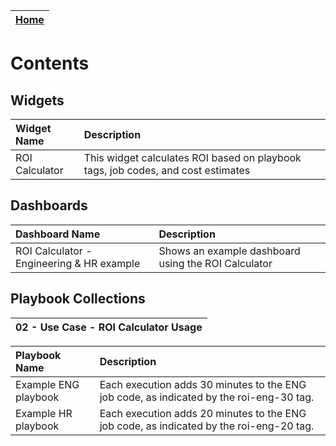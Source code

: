 | [Home](https://github.com/fortinet-fortisoar/solution-pack-roi-calculator-usage/blob/release/1.0.0/README.md) |
|--------------------------------------------|

# Contents

## Widgets

| Widget Name | Description |
| :-             | :-          |
| ROI Calculator     | This widget calculates ROI based on playbook tags, job codes, and cost estimates |

## Dashboards
| Dashboard Name | Description |
| :-              | :-          |
 |ROI Calculator - Engineering & HR example     | Shows an example dashboard using the ROI Calculator |

## Playbook Collections
| 02 - Use Case - ROI Calculator Usage |
|:-                                      |

|**Playbook Name**|**Description**|
| :- | :- |
|Example ENG playbook|Each execution adds 30 minutes to the ENG job code, as indicated by the roi-eng-30 tag.|
|Example HR playbook|Each execution adds 20 minutes to the ENG job code, as indicated by the roi-eng-20 tag.|
